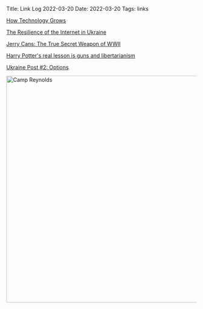 Title: Link Log 2022-03-20
Date: 2022-03-20
Tags: links

[How Technology Grows](https://danwang.co/how-technology-grows/)

[The Resilience of the Internet in Ukraine](https://labs.ripe.net/author/emileaben/the-resilience-of-the-internet-in-ukraine/)

[Jerry Cans: The True Secret Weapon of WWII](https://www.youtube.com/watch?v=XwUkbGHFAhs)

[Harry Potter's real lesson is guns and libertarianism](https://www.sltrib.com/opinion/commentary/2022/02/26/henry-rymer-harry-potters/)

[Ukraine Post #2: Options](https://thezvi.wordpress.com/2022/03/10/ukraine-post-2-options/)

<a href="https://www.flickr.com/photos/pigmonkey/51951166878/in/dateposted/" title="Camp Reynolds"><img src="https://live.staticflickr.com/65535/51951166878_72a8686069_c.jpg" width="800" height="600" alt="Camp Reynolds"></a>

